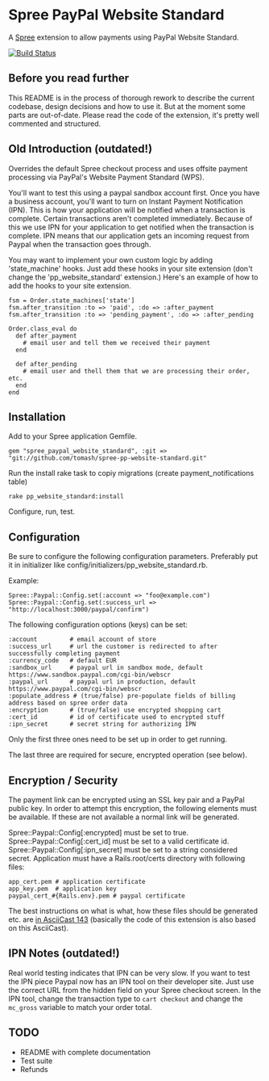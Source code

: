 # Spree PayPal Website Standard

A [Spree](http://spreecommerce.com) extension to allow payments using PayPal Website Standard.

[![Build Status](https://secure.travis-ci.org/tomash/spree-pp-website-standard.png)](http://travis-ci.org/tomash/spree-pp-website-standard)

## Before you read further

This README is in the process of thorough rework to describe the current codebase, design decisions and how to use it. But at the moment some parts are out-of-date. Please read the code of the extension, it's pretty well commented and structured. 

## Old Introduction (outdated!)

Overrides the default Spree checkout process and uses offsite payment processing via PayPal's Website Payment Standard (WPS).  

You'll want to test this using a paypal sandbox account first.  Once you have a business account, you'll want to turn on Instant Payment Notification (IPN).  This is how your application will be notified when a transaction is complete.  Certain transactions aren't completed immediately.  Because of this we use IPN for your application to get notified when the transaction is complete.  IPN means that our application gets an incoming request from Paypal when the transaction goes through.  

You may want to implement your own custom logic by adding 'state_machine' hooks.  Just add these hooks in your site extension (don't change the 'pp_website_standard' extension.) Here's an example of how to add the hooks to your site extension.


    fsm = Order.state_machines['state']  
    fsm.after_transition :to => 'paid', :do => :after_payment
    fsm.after_transition :to => 'pending_payment', :do => :after_pending  
    
    Order.class_eval do  
      def after_payment
        # email user and tell them we received their payment
      end
      
      def after_pending
        # email user and thell them that we are processing their order, etc.
      end
    end


## Installation 

Add to your Spree application Gemfile.

    gem "spree_paypal_website_standard", :git => "git://github.com/tomash/spree-pp-website-standard.git"

Run the install rake task to copiy migrations (create payment_notifications table)

    rake pp_website_standard:install

Configure, run, test.


## Configuration

Be sure to configure the following configuration parameters. Preferably put it in initializer like config/initializers/pp_website_standard.rb.

Example:

    Spree::Paypal::Config.set(:account => "foo@example.com") 
    Spree::Paypal::Config.set(:success_url => "http://localhost:3000/paypal/confirm")
    

The following configuration options (keys) can be set:

    :account         # email account of store 
    :success_url     # url the customer is redirected to after successfully completing payment
    :currency_code   # default EUR
    :sandbox_url     # paypal url in sandbox mode, default https://www.sandbox.paypal.com/cgi-bin/webscr
    :paypal_url      # paypal url in production, default https://www.paypal.com/cgi-bin/webscr
    :populate_address # (true/false) pre-populate fields of billing address based on spree order data
    :encryption      # (true/false) use encrypted shopping cart
    :cert_id         # id of certificate used to encrypted stuff
    :ipn_secret      # secret string for authorizing IPN

Only the first three ones need to be set up in order to get running. 

The last three are required for secure, encrypted operation (see below).

## Encryption / Security

The payment link can be encrypted using an SSL key pair and a PayPal public key. In order to attempt this encryption, the following elements must be available. If these are not available a normal link will be generated.

Spree::Paypal::Config[:encrypted] must be set to true.
Spree::Paypal::Config[:cert_id] must be set to a valid certificate id.
Spree::Paypal::Config[:ipn_secret] must be set to a string considered secret.
Application must have a Rails.root/certs directory with following files:

    app_cert.pem # application certificate
    app_key.pem  # application key
    paypal_cert_#{Rails.env}.pem # paypal certificate

The best instructions on what is what, how these files should be generated etc. are [in AsciiCast 143](http://asciicasts.com/episodes/143-paypal-security) (basically the code of this extension is also based on this AsciiCast). 

## IPN Notes (outdated!)

Real world testing indicates that IPN can be very slow.  If you want to test the IPN piece Paypal now has an IPN tool on their developer site.  Just use the correct URL from the hidden field on your Spree checkout screen.  In the IPN tool, change the transaction type to `cart checkout` and change the `mc_gross` variable to match your order total.


## TODO

* README with complete documentation
* Test suite
* Refunds
